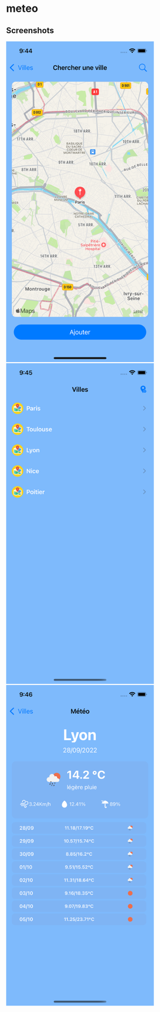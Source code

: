 # meteo

## Screenshots

<img src="./mapAddVille.png"
     alt="Ajout d'une ville"
     style="width: 400px" />
<img src="./listeVille.png"
     alt="Liste des villes"
     style="width: 400px" />
<img src="./MeteoDetail.png"
     alt="Météo"
     style="width: 400px" />
